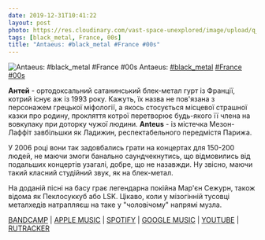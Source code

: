 ```yaml
---
date: 2019-12-31T10:41:22
layout: post
photo: https://res.cloudinary.com/vast-space-unexplored/image/upload/q_auto,dpr_auto,w_auto/photos/photo_837_31-12-2019_10-41-22.jpg
tags: [black_metal, France, 00s]
title: "Antaeus: #black_metal #France #00s"
---
```

![Antaeus: #black_metal #France #00s](https://res.cloudinary.com/vast-space-unexplored/image/upload/q_auto,dpr_auto,w_auto/photos/photo_837_31-12-2019_10-41-22.jpg)
Antaeus: [#black_metal](/tags/#black_metal) [#France](/tags/#France) [#00s](/tags/#00s)

**Антей** - ортодоксальний сатанинський блек-метал гурт із Франції, котрий існує аж із 1993 року. Кажуть, їх назва не пов&#39;язана з персонажем грецької міфології, а якось стосується місцевої страшної казки про родину, прокляття котрої перетворює будь-якого її члена на вовкулаку при доторку чужої людини. **Anteus** - із містечка Мезон-Лаффіт завбільшки як Ладижин, респектабельного передмістя Парижа.

У 2006 році вони так задовбались грати на концертах для 150-200 людей, не маючи змоги банально саундчекнутись, що відмовились від подальших концертів узагалі, добре, що не назавжди. Ну звісно, маючи такий класний студійний звук, як на блек-метал.

На доданій пісні на басу грає легендарна покійна Мар&#39;єн Сежурн, також відома як Пеклосуккуб або LSK. Цікаво, коли у мізогінній тусовці металхедів натрапляєш на таке у &quot;чоловічому&quot; напрямі музла.

[BANDCAMP](https://necrocosm.bandcamp.com/album/wrath-of-the-evangelikum) \| [APPLE MUSIC](https://music.apple.com/us/album/wrath-of-the-evangelikum-a-reunion-of-rare-releases/1479839001) \| [SPOTIFY](https://open.spotify.com/album/13N3z8thbrJioeinNLKeNn) \| [GOOGLE MUSIC](https://play.google.com/music/m/B33yulezloe6toyoikd5wmumfuq?t=Wrath_of_the_Evangelikum_A_Reunion_of_Rare_Releases_-_Antaeus) \| [YOUTUBE](https://www.youtube.com/playlist?list=OLAK5uy_nUiE58L4PUIL6jP-UZ0U-BSekB7nnWUBI) \| [RUTRACKER](https://rutracker.org/forum/viewtopic.php?t=4875836)